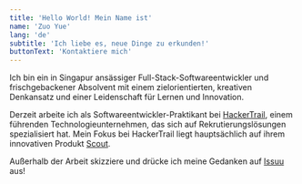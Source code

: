 ```yaml
---
title: 'Hello World! Mein Name ist'
name: 'Zuo Yue'
lang: 'de'
subtitle: 'Ich liebe es, neue Dinge zu erkunden!'
buttonText: 'Kontaktiere mich'
---
```


Ich bin ein in Singapur ansässiger Full-Stack-Softwareentwickler und frischgebackener Absolvent mit einem zielorientierten, kreativen Denkansatz und einer Leidenschaft für Lernen und Innovation.

Derzeit arbeite ich als Softwareentwickler-Praktikant bei [HackerTrail](https://www.hackertrail.com/), einem führenden Technologieunternehmen, das sich auf Rekrutierungslösungen spezialisiert hat. Mein Fokus bei HackerTrail liegt hauptsächlich auf ihrem innovativen Produkt [Scout](https://getscout.ai/?utm_source=HTwebsite&utm_medium=navigation+&utm_campaign=scoutproduct).

Außerhalb der Arbeit skizziere und drücke ich meine Gedanken auf [Issuu](https://issuu.com/zuoy17/docs/portfolio) aus!
